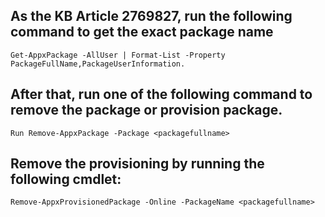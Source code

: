 ## As the KB Article 2769827, run the following command to get the exact package name

```
Get-AppxPackage -AllUser | Format-List -Property PackageFullName,PackageUserInformation.
```

## After that, run one of the following command to remove the package or provision package.

```
Run Remove-AppxPackage -Package <packagefullname>
```

## Remove the provisioning by running the following cmdlet:

```
Remove-AppxProvisionedPackage -Online -PackageName <packagefullname>
```
